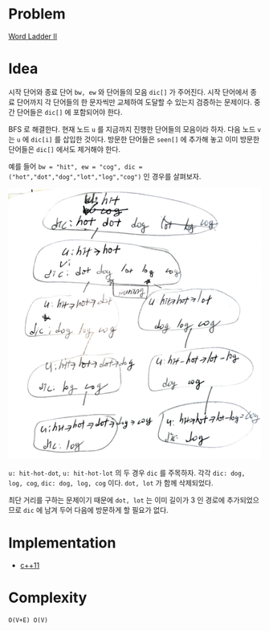 # Problem

[Word Ladder II](https://leetcode.com/problems/word-ladder-ii/)

# Idea

시작 단어와 종료 단어 `bw, ew` 와 단어들의 모음 `dic[]` 가 주어진다.
시작 단어에서 종료 단어까지 각 단어들의 한 문자씩만 교체하여 
도달할 수 있는지 검증하는 문제이다. 중간 단어들은 `dic[]` 에 포함되어야 한다.

BFS 로 해결한다. 현재 노드 `u` 를 지금까지 진행한 단어들의 모음이라
하자.  다음 노드 `v` 는 `u` 에 `dic[i]` 를 삽입한 것이다.  방문한
단어들은 `seen[]` 에 추가해 놓고 이미 방문한 단어들은 `dic[]` 에서도
제거해야 한다.

예를 들어 `bw = "hit", ew = "cog", dic = ("hot","dot","dog","lot","log","cog")`
인 경우를 살펴보자.

![](std.png)

`u: hit-hot-dot`, `u: hit-hot-lot` 의 두 경우 `dic` 를 주목하자.
각각 `dic: dog, log, cog`, `dic: dog, log, cog` 이다. `dot, lot` 가 함께 삭제되었다. 

최단 거리를 구하는 문제이기 때문에 `dot, lot` 는 이미 길이가 3 인 경로에 추가되었으므로 `dic` 에 남겨 두어 다음에 방문하게 할 필요가 없다.

# Implementation

* [c++11](a.cpp)

# Complexity

```
O(V+E) O(V)
```